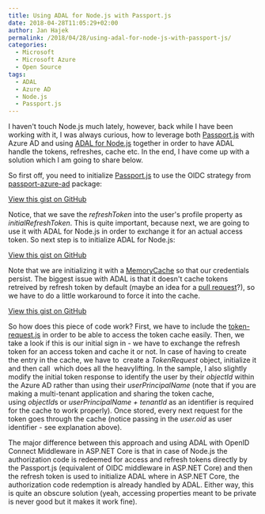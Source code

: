 ```yaml
---
title: Using ADAL for Node.js with Passport.js
date: 2018-04-28T11:05:29+02:00
author: Jan Hajek
permalink: /2018/04/28/using-adal-for-node-js-with-passport-js/
categories:
  - Microsoft
  - Microsoft Azure
  - Open Source
tags:
  - ADAL
  - Azure AD
  - Node.js
  - Passport.js
---
```


<p>I haven't touch Node.js much lately, however, back while I have been working with it, I was always curious, how to leverage both <a href="http://www.passportjs.org/">Passport.js</a> with Azure AD and using <a href="https://www.npmjs.com/package/adal-node">ADAL for Node.js</a> together in order to have ADAL handle the tokens, refreshes, cache etc. In the end, I have come up with a solution which I am going to share below.</p>



<!--more-->



<p>So first off, you need to initialize <a href="http://www.passportjs.org/">Passport.js</a> to use the OIDC strategy from <a href="https://github.com/AzureAD/passport-azure-ad">passport-azure-ad</a> package:</p>


<!-- wp:coblocks/gist {"url":"https://gist.github.com/hajekj/17ab3a7a18b1ad545ff000252dc35451","file":"601-1.js","coblocks":[]} -->
<div class="wp-block-coblocks-gist"><script src="https://gist.github.com/hajekj/17ab3a7a18b1ad545ff000252dc35451.js?file=601-1.js"></script><noscript><a href="https://gist.github.com/hajekj/17ab3a7a18b1ad545ff000252dc35451#file-601-1-js">View this gist on GitHub</a></noscript></div>
<!-- /wp:coblocks/gist -->


<p>Notice, that we save the&nbsp;<em>refreshToken</em> into the user's profile property as <em>initialRefreshToken</em>. This is quite important, because next, we are going to use it with ADAL for Node.js in order to exchange it for an actual access token. So next step is to initialize ADAL for Node.js:</p>


<!-- wp:coblocks/gist {"url":"https://gist.github.com/hajekj/17ab3a7a18b1ad545ff000252dc35451","file":"601-2.js","coblocks":[]} -->
<div class="wp-block-coblocks-gist"><script src="https://gist.github.com/hajekj/17ab3a7a18b1ad545ff000252dc35451.js?file=601-2.js"></script><noscript><a href="https://gist.github.com/hajekj/17ab3a7a18b1ad545ff000252dc35451#file-601-2-js">View this gist on GitHub</a></noscript></div>
<!-- /wp:coblocks/gist -->


<p>Note that we are initializing it with a <a href="https://github.com/AzureAD/azure-activedirectory-library-for-nodejs/blob/master/lib/memory-cache.js">MemoryCache</a>&nbsp;so that our credentials persist. The biggest issue with ADAL is that it doesn't cache tokens retreived by refresh token by default (maybe an idea for a <a href="https://github.com/AzureAD/azure-activedirectory-library-for-nodejs/issues/200">pull request</a>?), so we have to do a little workaround to force it into the cache.</p>


<!-- wp:coblocks/gist {"url":"https://gist.github.com/hajekj/17ab3a7a18b1ad545ff000252dc35451","file":"601-3.js","coblocks":[]} -->
<div class="wp-block-coblocks-gist"><script src="https://gist.github.com/hajekj/17ab3a7a18b1ad545ff000252dc35451.js?file=601-3.js"></script><noscript><a href="https://gist.github.com/hajekj/17ab3a7a18b1ad545ff000252dc35451#file-601-3-js">View this gist on GitHub</a></noscript></div>
<!-- /wp:coblocks/gist -->


<p>So how does this piece of code work? First, we have to include the <a href="https://github.com/AzureAD/azure-activedirectory-library-for-nodejs/blob/9aa56725c95981f5d8c461db5b81c7cc62884988/lib/token-request.js">token-request.js</a>&nbsp;in order to be able to access the token cache easily. Then, we take a look if this is our initial sign in - we have to exchange the refresh token for an access token and cache it or not. In case of having to create the entry in the cache, we have to&nbsp; create a <em>TokenRequest</em> object, initialize it and then call&nbsp; which does all the heavylifting. In the sample, I also slightly modify the initial token response to identify the user by their&nbsp;<em>objectId</em> within the Azure AD rather than using their&nbsp;<em>userPrincipalName</em> (note that if you are making a multi-tenant application and sharing the token cache, using&nbsp;<em>objectId</em>s or&nbsp;<em>userPrincipalName + tenantId</em> as an identifier is required for the cache to work properly). Once stored, every next request for the token goes through the cache (notice passing in the&nbsp;<em>user.oid</em> as user identifier - see explanation above).</p>



<p>The major difference between this approach and using ADAL with OpenID Connect Middleware in ASP.NET Core is that in case of Node.js the authorization code is redeemed for access and refresh tokens directly by the Passport.js (equivalent of OIDC middleware in ASP.NET Core) and then the refresh token is used to initialize ADAL where in ASP.NET Core, the authorization code redemption is already handled by ADAL. Either way, this is quite an obscure solution (yeah, accessing properties meant to be private is never good but it makes it work fine).</p>

